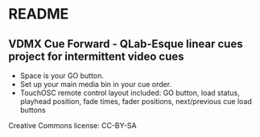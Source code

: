 # README

## VDMX Cue Forward - QLab-Esque linear cues project for intermittent video cues

* Space is your GO button.
* Set up your main media bin in your cue order.
* TouchOSC remote control layout included: GO button, load status, playhead position, fade times, fader positions, next/previous cue load buttons

Creative Commons license: CC-BY-SA